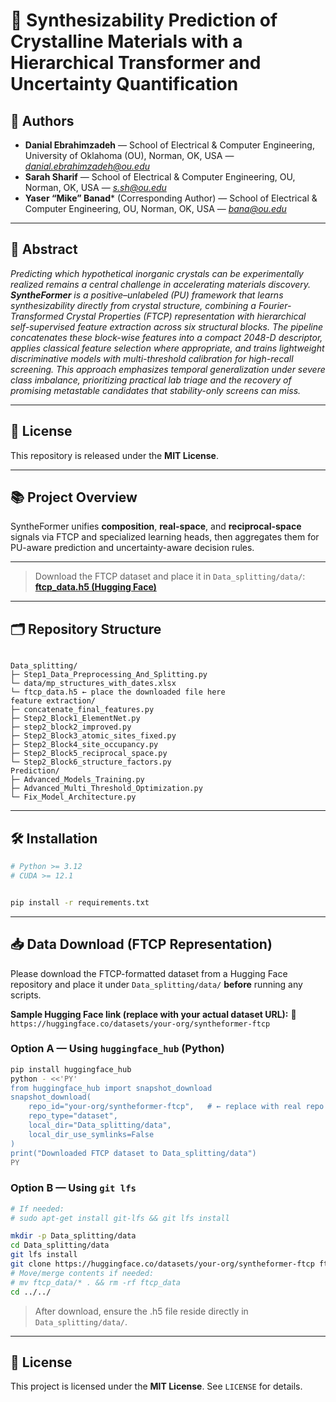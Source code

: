 
# 🧪 Synthesizability Prediction of Crystalline Materials with a Hierarchical Transformer and Uncertainty Quantification

## 👤 Authors
- **Danial Ebrahimzadeh** — School of Electrical & Computer Engineering, University of Oklahoma (OU), Norman, OK, USA — *danial.ebrahimzadeh@ou.edu*  
- **Sarah Sharif** — School of Electrical & Computer Engineering, OU, Norman, OK, USA — *s.sh@ou.edu*  
- **Yaser “Mike” Banad*** (Corresponding Author) — School of Electrical & Computer Engineering, OU, Norman, OK, USA — *bana@ou.edu*

---

## 🧾 Abstract
*Predicting which hypothetical inorganic crystals can be experimentally realized remains a central challenge in accelerating materials discovery. **SyntheFormer** is a positive–unlabeled (PU) framework that learns synthesizability directly from crystal structure, combining a Fourier-Transformed Crystal Properties (FTCP) representation with hierarchical self-supervised feature extraction across six structural blocks. The pipeline concatenates these block-wise features into a compact 2048-D descriptor, applies classical feature selection where appropriate, and trains lightweight discriminative models with multi-threshold calibration for high-recall screening. This approach emphasizes temporal generalization under severe class imbalance, prioritizing practical lab triage and the recovery of promising metastable candidates that stability-only screens can miss.*

---

## 📜 License
This repository is released under the **MIT License**.

---

## 📚 Project Overview
SyntheFormer unifies **composition**, **real-space**, and **reciprocal-space** signals via FTCP and specialized learning heads, then aggregates them for PU-aware prediction and uncertainty-aware decision rules.

---
> Download the FTCP dataset and place it in `Data_splitting/data/`:
> **[ftcp_data.h5 (Hugging Face)](https://huggingface.co/datasets/danial199472/FTCP_Synth/resolve/main/ftcp_data.h5)**
---

## 🗂️ Repository Structure
```

Data_splitting/
├─ Step1_Data_Preprocessing_And_Splitting.py
└─ data/mp_structures_with_dates.xlsx
└─ ftcp_data.h5 ← place the downloaded file here
feature extraction/
├─ concatenate_final_features.py
├─ Step2_Block1_ElementNet.py
├─ step2_block2_improved.py
├─ Step2_Block3_atomic_sites_fixed.py
├─ Step2_Block4_site_occupancy.py
├─ Step2_Block5_reciprocal_space.py
└─ Step2_Block6_structure_factors.py
Prediction/
├─ Advanced_Models_Training.py
├─ Advanced_Multi_Threshold_Optimization.py
└─ Fix_Model_Architecture.py

````

---

## 🛠️ Installation
```bash
# Python >= 3.12
# CUDA >= 12.1


pip install -r requirements.txt

````

---

## 📥 Data Download (FTCP Representation)

Please download the FTCP-formatted dataset from a Hugging Face repository and place it under `Data_splitting/data/` **before** running any scripts.

**Sample Hugging Face link (replace with your actual dataset URL):**
🔗 `https://huggingface.co/datasets/your-org/syntheformer-ftcp`

### Option A — Using `huggingface_hub` (Python)

```bash
pip install huggingface_hub
python - <<'PY'
from huggingface_hub import snapshot_download
snapshot_download(
    repo_id="your-org/syntheformer-ftcp",   # ← replace with real repo
    repo_type="dataset",
    local_dir="Data_splitting/data",
    local_dir_use_symlinks=False
)
print("Downloaded FTCP dataset to Data_splitting/data")
PY
```

### Option B — Using `git lfs`

```bash
# If needed:
# sudo apt-get install git-lfs && git lfs install

mkdir -p Data_splitting/data
cd Data_splitting/data
git lfs install
git clone https://huggingface.co/datasets/your-org/syntheformer-ftcp ftcp_data
# Move/merge contents if needed:
# mv ftcp_data/* . && rm -rf ftcp_data
cd ../../
```

> After download, ensure the .h5 file reside directly in `Data_splitting/data/`.


---

## 🤝 License

This project is licensed under the **MIT License**. See `LICENSE` for details.



